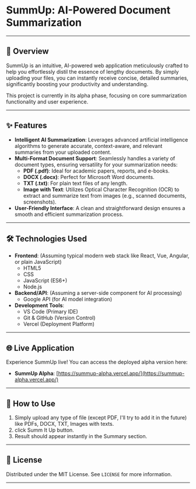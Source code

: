 # SummUp: AI-Powered Document Summarization

---

## 🚀 Overview

SummUp is an intuitive, AI-powered web application meticulously crafted to help you effortlessly distil the essence of lengthy documents. By simply uploading your files, you can instantly receive concise, detailed summaries, significantly boosting your productivity and understanding.

This project is currently in its alpha phase, focusing on core summarization functionality and user experience.

---

## ✨ Features

* **Intelligent AI Summarization**: Leverages advanced artificial intelligence algorithms to generate accurate, context-aware, and relevant summaries from your uploaded content.
* **Multi-Format Document Support**: Seamlessly handles a variety of document types, ensuring versatility for your summarization needs:
    * **PDF (.pdf)**: Ideal for academic papers, reports, and e-books.
    * **DOCX (.docx)**: Perfect for Microsoft Word documents.
    * **TXT (.txt)**: For plain text files of any length.
    * **Image with Text**: Utilizes Optical Character Recognition (OCR) to extract and summarize text from images (e.g., scanned documents, screenshots).
* **User-Friendly Interface**: A clean and straightforward design ensures a smooth and efficient summarization process.

---

## 🛠 Technologies Used

* **Frontend**: (Assuming typical modern web stack like React, Vue, Angular, or plain JavaScript)
    * HTML5
    * CSS
    * JavaScript (ES6+)
    * Node.js
* **Backend/API**: (Assuming a server-side component for AI processing)
    * Google API (for AI model integration)
* **Development Tools**:
    * VS Code (Primary IDE)
    * Git & GitHub (Version Control)
    * Vercel (Deployment Platform)

---

## 🌐 Live Application

Experience SummUp live! You can access the deployed alpha version here:

* **SummUp Alpha**: [https://summup-alpha.vercel.app/](https://summup-alpha.vercel.app/)

---

## 🚀 How to Use

1. Simply upload any type of file (except PDF, I'll try to add it in the future) like PDFs, DOCX, TXT, Images with texts.
2. click Summ It Up button.
3. Result should appear instantly in the Summary section.

---

## 📄 License

Distributed under the MIT License. See `LICENSE` for more information.

---
